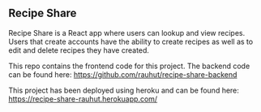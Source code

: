 ## Recipe Share

Recipe Share is a React app where users can lookup and view recipes. Users that create accounts have the ability to create recipes as well as to edit and delete recipes they have created.

This repo contains the frontend code for this project. The backend code can be found here: https://github.com/rauhut/recipe-share-backend

This project has been deployed using heroku and can be found here: https://recipe-share-rauhut.herokuapp.com/
